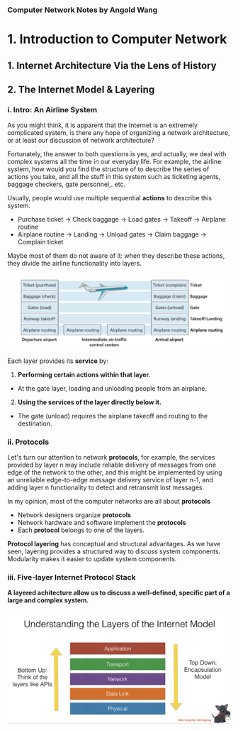 ### Computer Network Notes by Angold Wang

# 1. Introduction to Computer Network

## 1. Internet Architecture Via the Lens of History


## 2. The Internet Model & Layering

### i. Intro: An Airline System
As you might think, it is apparent that the Internet is an extremely complicated system, is there any hope of organizing a network architecture, or at least our discussion of network architecture?

Fortunately, the answer to both questions is yes, and actually, we deal with complex systems all the time in our everyday life. For example, the airline system, how would you find the structure of to describe the series of actions you take, and all the stuff in this system such as ticketing agents, baggage checkers, gate personnel,. etc. 

Usually, people would use multiple sequential **actions** to describe this system.

* Purchase ticket -> Check baggage -> Load gates -> Takeoff -> Airplane routine
* Airplane routine -> Landing -> Unload gates -> Claim baggage -> Complain ticket

Maybe most of them do not aware of it: when they describe these actions, they divide the airline functionality into layers.

![airplane](Sources/airplane.png)

Each layer provides its **service** by:
1. **Performing certain actions within that layer.**
 * At the gate layer, loading and unloading people from an airplane.
2. **Using the services of the layer directly below it.**
 * The gate (unload) requires the airplane takeoff and routing to the destination.

### ii. Protocols

Let's turn our attention to network **protocols**, for example, the services provided by layer n may include reliable delivery of messages from one edge of the network to the other, and this might be implemented by using an unreliable edge-to-edge message delivery service of layer n-1, and adding layer n functionality to detect and retransmit lost messages.

In my opinion, most of the computer networks are all about **protocols**
* Network designers organize **protocols**
* Network hardware and software implement the **protocols**
* Each **protocol** belongs to one of the layers.

**Protocol layering** has conceptual and structural advantages. As we have seen, layering provides a structured way to discuss system components. Modularity makes it easier to update system components.


### iii. Five-layer Internet Protocol Stack
**A layered achitecture allow us to discuss a well-defined, specific part of a large and complex system.**

![layer](Sources/layer.png)



